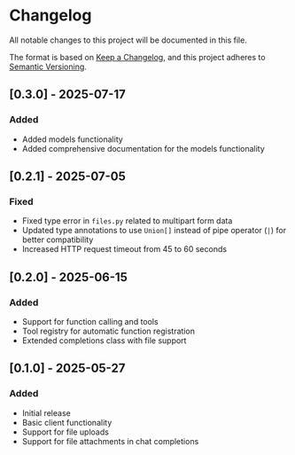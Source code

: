 # Changelog

All notable changes to this project will be documented in this file.

The format is based on [Keep a Changelog](https://keepachangelog.com/en/1.0.0/),
and this project adheres to [Semantic Versioning](https://semver.org/spec/v2.0.0.html).

## [0.3.0] - 2025-07-17

### Added
- Added models functionality
- Added comprehensive documentation for the models functionality

## [0.2.1] - 2025-07-05

### Fixed
- Fixed type error in `files.py` related to multipart form data
- Updated type annotations to use `Union[]` instead of pipe operator (`|`) for better compatibility
- Increased HTTP request timeout from 45 to 60 seconds

## [0.2.0] - 2025-06-15

### Added
- Support for function calling and tools
- Tool registry for automatic function registration
- Extended completions class with file support

## [0.1.0] - 2025-05-27

### Added
- Initial release
- Basic client functionality
- Support for file uploads
- Support for file attachments in chat completions

